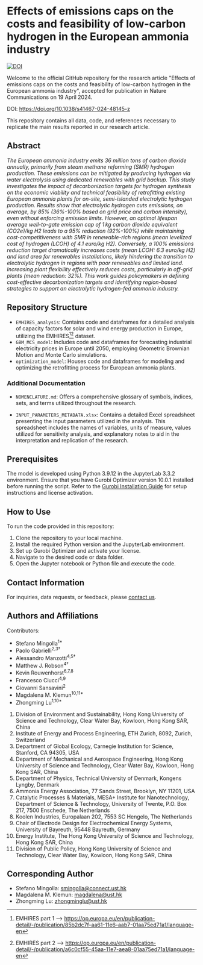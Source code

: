 # Effects of emissions caps on the costs and feasibility of low-carbon hydrogen in the European ammonia industry
[![DOI](https://zenodo.org/badge/DOI/10.5281/zenodo.10771014.svg)](https://doi.org/10.5281/zenodo.10771014)


Welcome to the official GitHub repository for the research article "Effects of emissions caps on the costs and feasibility of low-carbon hydrogen in the European ammonia industry", accepted for publication in Nature Communications on 19 April 2024.

DOI: https://doi.org/10.1038/s41467-024-48145-z

This repository contains all data, code, and references necessary to replicate the main results reported in our research article.

## Abstract

_The European ammonia industry emits 36 million tons of carbon dioxide annually, primarily from steam methane reforming (SMR) hydrogen production. These emissions can be mitigated by producing hydrogen via water electrolysis using dedicated renewables with grid backup. This study investigates the impact of decarbonization targets for hydrogen synthesis on the economic viability and technical feasibility of retrofitting existing European ammonia plants for on-site, semi-islanded electrolytic hydrogen production. Results show that electrolytic hydrogen cuts emissions, on average, by 85% (36%-100% based on grid price and carbon intensity), even without enforcing emission limits. However, an optimal lifespan average well-to-gate emission cap of 1 kg carbon dioxide equivalent (CO2e)/kg H2 leads to a 95% reduction (92%-100%) while maintaining cost-competitiveness with SMR in renewable-rich regions (mean levelized cost of hydrogen (LCOH) of 4.1 euro/kg H2). Conversely, a 100% emissions reduction target dramatically increases costs (mean LCOH: 6.3 euro/kg H2) and land area for renewables installations, likely hindering the transition to electrolytic hydrogen in regions with poor renewables and limited land. Increasing plant flexibility effectively reduces costs, particularly in off-grid plants (mean reduction: 32%). This work guides policymakers in defining cost-effective decarbonization targets and identifying region-based strategies to support an electrolytic hydrogen-fed ammonia industry._

## Repository Structure

- `EMHIRES_analysis`: Contains code and dataframes for a detailed analysis of capacity factors for solar and wind energy production in Europe, utilizing the EMHIRES[^1][^2] dataset.
- `GBM_MCS_model`: Includes code and dataframes for forecasting industrial electricity prices in Europe until 2050, employing Geometric Brownian Motion and Monte Carlo simulations.
- `optimization_model`: Houses code and dataframes for modeling and optimizing the retrofitting process for European ammonia plants.


### Additional Documentation

- `NOMENCLATURE.md`: Offers a comprehensive glossary of symbols, indices, sets, and terms utilized throughout the research.

- `INPUT_PARAMETERS_METADATA.xlsx`: Contains a detailed Excel spreadsheet presenting the input parameters utilized in the analysis. This spreadsheet includes the names of variables, units of measure, values utilized for sensitivity analysis, and explanatory notes to aid in the interpretation and replication of the research.

## Prerequisites

The model is developed using Python 3.9.12 in the JupyterLab 3.3.2 environment. Ensure that you have Gurobi Optimizer version 10.0.1 installed before running the script. Refer to the [Gurobi Installation Guide](https://www.gurobi.com/documentation/) for setup instructions and license activation.

## How to Use

To run the code provided in this repository:

1. Clone the repository to your local machine.
2. Install the required Python version and the JupyterLab environment.
3. Set up Gurobi Optimizer and activate your license.
4. Navigate to the desired code or data folder.
5. Open the Jupyter notebook or Python file and execute the code.

## Contact Information

For inquiries, data requests, or feedback, please [contact us](mailto:smingolla@connect.ust.hk).

## Authors and Affiliations

Contributors:

- Stefano Mingolla<sup>1*</sup>
- Paolo Gabrielli<sup>2,3†</sup>
- Alessandro Manzotti<sup>4,5†</sup>
- Matthew J. Robson<sup>4†</sup>
- Kevin Rouwenhorst<sup>6,7,8</sup>
- Francesco Ciucci<sup>4,9</sup>
- Giovanni Sansavini<sup>2</sup>
- Magdalena M. Klemun<sup>10,11*</sup>
- Zhongming Lu<sup>1,10*</sup>

1. Division of Environment and Sustainability, Hong Kong University of Science and Technology, Clear Water Bay, Kowloon, Hong Kong SAR, China
2. Institute of Energy and Process Engineering, ETH Zurich, 8092, Zurich, Switzerland
3. Department of Global Ecology, Carnegie Institution for Science, Stanford, CA 94305, USA
4. Department of Mechanical and Aerospace Engineering, Hong Kong University of Science and Technology, Clear Water Bay, Kowloon, Hong Kong SAR, China
5. Department of Physics, Technical University of Denmark, Kongens Lyngby, Denmark
6. Ammonia Energy Association, 77 Sands Street, Brooklyn, NY 11201, USA
7. Catalytic Processes & Materials, MESA+ Institute for Nanotechnology, Department of Science & Technology, University of Twente, P.O. Box 217, 7500 Enschede, The Netherlands
8. Koolen Industries, Europalaan 202, 7553 SC Hengelo, The Netherlands
9. Chair of Electrode Design for Electrochemical Energy Systems, University of Bayreuth, 95448 Bayreuth, Germany
10. Energy Institute, The Hong Kong University of Science and Technology, Hong Kong SAR, China
11. Division of Public Policy, Hong Kong University of Science and Technology, Clear Water Bay, Kowloon, Hong Kong SAR, China

## Corresponding Author

- Stefano Mingolla: smingolla@connect.ust.hk
- Magdalena M. Klemun: magdalena@ust.hk
- Zhongming Lu: zhongminglu@ust.hk

[^1]: EMHIRES part 1 --> https://op.europa.eu/en/publication-detail/-/publication/85b2dc7f-aa61-11e6-aab7-01aa75ed71a1/language-en  
[^2]: EMHIRES part 2 --> https://op.europa.eu/en/publication-detail/-/publication/a6c0cf55-45aa-11e7-aea8-01aa75ed71a1/language-en

